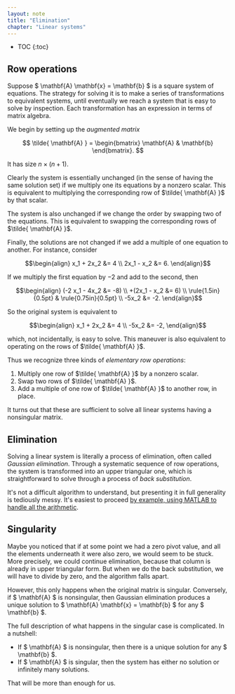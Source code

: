 ```yaml
---
layout: note
title: "Elimination"
chapter: "Linear systems"
---
```

* TOC
{:toc}

## Row operations

Suppose $ \mathbf{A} \mathbf{x} = \mathbf{b} $ is a square system of equations. The strategy for solving it is to make a series of transformations to equivalent systems, until eventually we reach a system that is easy to solve by inspection. Each transformation has an expression in terms of matrix algebra.

We begin by setting up the *augmented matrix*

$$
\tilde{ \mathbf{A} } = \begin{bmatrix} \mathbf{A} & \mathbf{b} \end{bmatrix}.
$$

It has size $n\times (n+1)$.

Clearly the system is essentially unchanged (in the sense of having the same solution set) if we multiply one its equations by a nonzero scalar. This is equivalent to multiplying the corresponding row of $\tilde{ \mathbf{A} }$ by that scalar.

The system is also unchanged if we change the order by swapping two of the equations. This is equivalent to swapping the corresponding rows of $\tilde{ \mathbf{A} }$.

Finally, the solutions are not changed if we add a multiple of one equation to another. For instance, consider

$$\begin{align} x_1 + 2x_2 &= 4 \\ 2x_1 - x_2 &= 6. \end{align}$$

If we multiply the first equation by $-2$ and add to the second, then

$$\begin{align} (-2 x_1 - 4x_2 &= -8) \\ +(2x_1 - x_2 &= 6) \\ \rule{1.5in}{0.5pt} & \rule{0.75in}{0.5pt} \\ -5x_2 &= -2. \end{align}$$

So the original system is equivalent to

$$\begin{align} x_1 + 2x_2 &= 4 \\ -5x_2  &= -2, \end{align}$$

which, not incidentally, is easy to solve. This maneuver is also equivalent to operating on the rows of $\tilde{ \mathbf{A} }$.

Thus we recognize three kinds of *elementary row operations*:

1. Multiply one row of $\tilde{ \mathbf{A} }$ by a nonzero scalar.
1. Swap two rows of $\tilde{ \mathbf{A} }$.
1. Add a multiple of one row of $\tilde{ \mathbf{A} }$ to another row, in place.

It turns out that these are sufficient to solve all linear systems having a nonsingular matrix. 

## Elimination

Solving a linear system is literally a process of elimination, often called *Gaussian elimination*. Through a systematic sequence of row operations, the system is transformed into an upper triangular one, which is straightforward to solve through a process of *back substitution*. 

It's not a difficult algorithm to understand, but presenting it in full generality is tediously messy. It's easiest to proceed [by example, using MATLAB to handle all the arithmetic](elimination.html).

## Singularity

Maybe you noticed that if at some point we had a zero pivot value, and all the elements underneath it were also zero, we would seem to be stuck. More precisely, we could continue elimination, because that column is already in upper triangular form. But when we do the back substitution, we will have to divide by zero, and the algorithm falls apart. 

However, this only happens when the original matrix is singular. Conversely, if $ \mathbf{A} $ is nonsingular, then Gaussian elimination produces a unique solution to $ \mathbf{A} \mathbf{x} = \mathbf{b} $ for any $ \mathbf{b} $.

The full description of what happens in the singular case is complicated. In a nutshell:

* If $ \mathbf{A} $ is nonsingular, then there is a unique solution for any $ \mathbf{b} $.
* If $ \mathbf{A} $ is singular, then the system has either no solution or infinitely many solutions. 

That will be more than enough for us.
